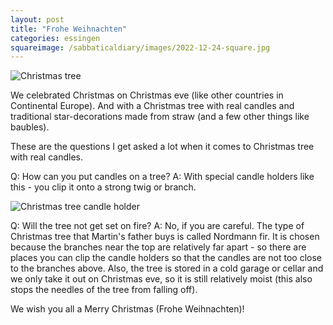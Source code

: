 ```yaml
---
layout: post
title: "Frohe Weihnachten"
categories: essingen
squareimage: /sabbaticaldiary/images/2022-12-24-square.jpg
---
```

<img src="/sabbaticaldiary/images/2022-12-24.jpg" alt="Christmas tree" class="center">

We celebrated Christmas on Christmas eve (like other countries in Continental Europe). And with a Christmas tree with real candles and traditional star-decorations made from straw (and a few other things like baubles). 

These are the questions I get asked a lot when it comes to Christmas tree with real candles.

Q: How can you put candles on a tree?
A: With special candle holders like this - you clip it onto a strong twig or branch.

<img src="/sabbaticaldiary/images/2022-12-24-2.jpg" alt="Christmas tree candle holder" class="center">

Q: Will the tree not get set on fire?
A: No, if you are careful. The type of Christmas tree that Martin's father buys is called Nordmann fir. It is chosen because the branches near the top are relatively far apart - so there are places you can clip the candle holders so that the candles are not too close to the branches above. Also, the tree is stored in a cold garage or cellar and we only take it out on Christmas eve, so it is still relatively moist (this also stops the needles of the tree from falling off). 

We wish you all a Merry Christmas (Frohe Weihnachten)!